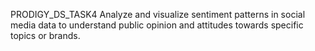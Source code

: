 PRODIGY_DS_TASK4
Analyze and visualize sentiment patterns in social media data to understand public opinion and attitudes towards specific topics or brands.
